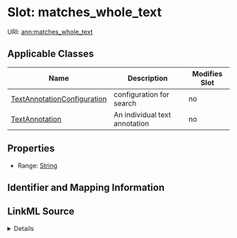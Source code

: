 

# Slot: matches_whole_text

URI: [ann:matches_whole_text](https://w3id.org/linkml/text_annotator/matches_whole_text)



<!-- no inheritance hierarchy -->





## Applicable Classes

| Name | Description | Modifies Slot |
| --- | --- | --- |
| [TextAnnotationConfiguration](TextAnnotationConfiguration.md) | configuration for search |  no  |
| [TextAnnotation](TextAnnotation.md) | An individual text annotation |  no  |







## Properties

* Range: [String](String.md)





## Identifier and Mapping Information








## LinkML Source

<details>
```yaml
name: matches_whole_text
alias: matches_whole_text
domain_of:
- TextAnnotationConfiguration
- TextAnnotation
range: string

```
</details>